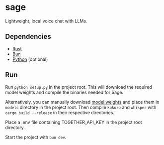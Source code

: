 # sage

Lightweight, local voice chat with LLMs.

## Dependencies

-  [Rust](https://www.rust-lang.org/tools/install)
-  [Bun](https://bun.sh)
-  [Python](https://www.python.org/downloads) (optional)

## Run

Run `python setup.py` in the project root. This will download the required model weights and compile the binaries needed for Sage.

Alternatively, you can manually download [model weights]() and place them in `models` directory in the project root. Then compile `kokoro` and `whisper` with `cargo build --release` in their respective directories.

Place a .env file containing TOGETHER_API_KEY in the project root directory.

Start the project with `bun dev`.
